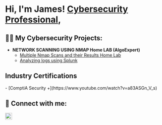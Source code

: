 <h1>Hi, I'm James! <a href="https://www.linkedin.com/in/james-munyabugingo/">Cybersecurity Professional</a>,

<h2>👨‍💻 My Cybersecurity Projects:</h2>

- <b> NETWORK SCANNING USING NMAP Home LAB (AlgoExpert)</b>
  - [ Multiple Nmap Scans and their Results Home Lab](https://github.com/Jamescybertest/Jamescybertest/commit/ed80253a78e57661e89bc2e03d7647c7326b2c70)  
  - [Analyzing logs using Splunk](https://github.com/Jamescybertest/Algorithms-Practice)
 
<h2> Industry Certifications </h2>
- [ComptiA Security +](https://www.youtube.com/watch?v=a83ASGn_V_s)

<h2> 🤳 Connect with me:</h2>

[<img align="left" alt="JoshMadakor | LinkedIn" width="22px" src="https://cdn.jsdelivr.net/npm/simple-icons@v3/icons/linkedin.svg" />][linkedin]

[youtube]: https://www.youtube.com/c/joshmadakor
[linkedin]: https://linkedin.com/in/james-munyabugingo

<!--
**joshmadakor1/joshmadakor1** is a ✨ _special_ ✨ repository because its `README.md` (this file) appears on your GitHub profile.


